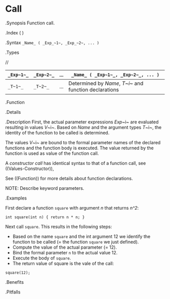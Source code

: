 # Call

.Synopsis
Function call.

.Index
( )

.Syntax
`_Name_ ( _Exp_~1~, _Exp_~2~, ... )`

.Types

//

| `_Exp~1~_`  | `_Exp~2~_` | ... | `_Name_ ( _Exp~1~_, _Exp~2~_, ... )`  |
| --- | --- | --- | --- |
| `_T~1~_`    | `_T~2~_`   | ... | Determined by _Name_, _T~i~_ and function declarations  |


.Function

.Details

.Description
First, the actual parameter expressions _Exp_~i~ are evaluated resulting in values _V_~i~.
Based on _Name_ and the argument types _T_~i~, the identity of the function to be called is determined.

The values _V_~i~ are bound to the formal parameter names of the 
declared functions and the function body is executed.
The value returned by the function is used as value of the function call.


A _constructor call_ has identical syntax to that of a function call, see ((Values-Constructor)),

See ((Function)) for more details about function declarations.

NOTE: Describe keyword parameters.

.Examples

First declare a function `square` with argument _n_ that returns _n^2_:
```rascal-shell,continue
int square(int n) { return n * n; }
```

Next call `square`. This results in the following steps:

* Based on the name `square` and the int argument 12 we identify the function to be called
  (= the function `square` we just defined).
* Compute the value of the actual parameter (= 12).
* Bind the formal parameter `n` to the actual value 12.
* Execute the body of `square`.
* The return value of square is the vale of the call:

```rascal-shell,continue
square(12);
```

.Benefits

.Pitfalls

